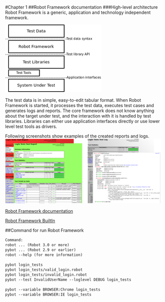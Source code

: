 #Chapter 1
##Robot Framework documentation
###High-level architecture
Robot Framework is a generic, application and technology independent framework.

![install Package](/images/high-level-architecture.png)

The test data is in simple, easy-to-edit tabular format. When Robot Framework is started, it processes the test data, executes test cases and generates logs and reports. The core framework does not know anything about the target under test, and the interaction with it is handled by test libraries. Libraries can either use application interfaces directly or use lower level test tools as drivers.

Following screenshots show examples of the created reports and logs.
![install Package](/images/testcase.png)

[Robot Framework documentation](http://robotframework.org/robotframework/)

[Robot Framework BuiltIn](http://robotframework.org/robotframework/3.0.2/libraries/BuiltIn.html)

##Command for run Robot Framework
```
Command:
robot ... (Robot 3.0 or more)
pybot ... (Robot 2.9 or earlier)
robot --help (for more information)

pybot login_tests
pybot login_tests/valid_login.robot
pybot login_tests/invalid_login.robot
pybot --test InvalidUserName --loglevel DEBUG login_tests

pybot --variable BROWSER:Chrome login_tests
pybot --variable BROWSER:IE login_tests
```
